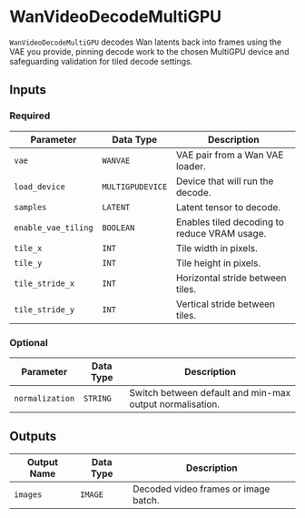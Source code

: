 # WanVideoDecodeMultiGPU

`WanVideoDecodeMultiGPU` decodes Wan latents back into frames using the VAE you provide, pinning decode work to the chosen MultiGPU device and safeguarding validation for tiled decode settings.

## Inputs

### Required

| Parameter | Data Type | Description |
| --- | --- | --- |
| `vae` | `WANVAE` | VAE pair from a Wan VAE loader. |
| `load_device` | `MULTIGPUDEVICE` | Device that will run the decode. |
| `samples` | `LATENT` | Latent tensor to decode. |
| `enable_vae_tiling` | `BOOLEAN` | Enables tiled decoding to reduce VRAM usage. |
| `tile_x` | `INT` | Tile width in pixels. |
| `tile_y` | `INT` | Tile height in pixels. |
| `tile_stride_x` | `INT` | Horizontal stride between tiles. |
| `tile_stride_y` | `INT` | Vertical stride between tiles. |

### Optional

| Parameter | Data Type | Description |
| --- | --- | --- |
| `normalization` | `STRING` | Switch between default and min-max output normalisation. |

## Outputs

| Output Name | Data Type | Description |
| --- | --- | --- |
| `images` | `IMAGE` | Decoded video frames or image batch. |
